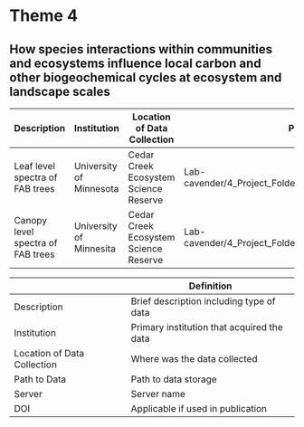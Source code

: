 Theme 4
================

## How species interactions within communities and ecosystems influence local carbon and other biogeochemical cycles at ecosystem and landscape scales

| Description                       | Institution             | Location of Data Collection           | Path to Data                                                 | Server               | DOI |
|-----------------------------------|-------------------------|---------------------------------------|--------------------------------------------------------------|----------------------|-----|
| Leaf level spectra of FAB trees   | University of Minnesota | Cedar Creek Ecosystem Science Reserve | Lab-cavender/4_Project_Folders/Cedar_Creek/FAB2/Data/Spectra | UMN CBS shared drive |     |
| Canopy level spectra of FAB trees | University of Minnesita | Cedar Creek Ecosystem Science Reserve | Lab-cavender/4_Project_Folders/Cedar_Creek/FAB2/Data/spectra | UMN CVS shared drive |     |

|                             | Definition                                 |
|-----------------------------|--------------------------------------------|
| Description                 | Brief description including type of data   |
| Institution                 | Primary institution that acquired the data |
| Location of Data Collection | Where was the data collected               |
| Path to Data                | Path to data storage                       |
| Server                      | Server name                                |
| DOI                         | Applicable if used in publication          |

